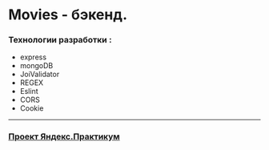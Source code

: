 # **Movies - бэкенд.**
### **Технологии разработки :**
* express
* mongoDB
* JoiValidator
* REGEX
* Eslint
* CORS
* Cookie
___

### **[Проект Яндекс.Практикум](https://practicum.yandex.ru/)**

